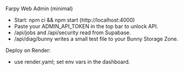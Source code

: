 Farpy Web Admin (minimal)
- Start: npm ci && npm start (http://localhost:4000)
- Paste your ADMIN_API_TOKEN in the top bar to unlock API.
- /api/jobs and /api/security read from Supabase.
- /api/diag/bunny writes a small test file to your Bunny Storage Zone.

Deploy on Render:
- use render.yaml; set env vars in the dashboard.
